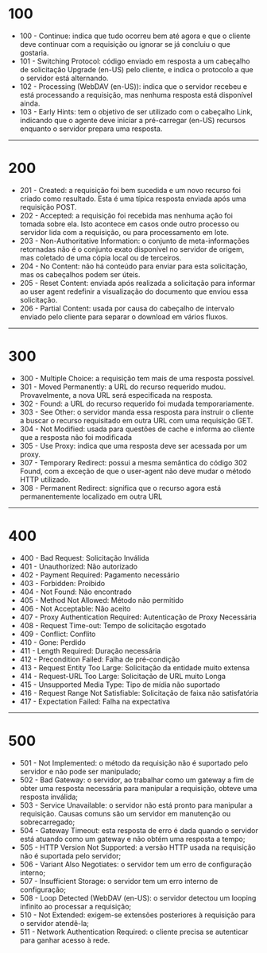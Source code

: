 # 100
* 100 - Continue: indica que tudo ocorreu bem até agora e que o cliente deve continuar com a requisição ou ignorar se já concluiu o que gostaria.
* 101 - Switching Protocol: código enviado em resposta a um cabeçalho de solicitação Upgrade (en-US) pelo cliente, e indica o protocolo a que o servidor está alternando.
* 102 - Processing (WebDAV (en-US)): indica que o servidor recebeu e está processando a requisição, mas nenhuma resposta está disponível ainda.
* 103 - Early Hints: tem o objetivo de ser utilizado com o cabeçalho Link, indicando que o agente deve iniciar a pré-carregar (en-US) recursos enquanto o servidor prepara uma resposta.
-------------------------------
# 200
* 201 - Created: a requisição foi bem sucedida e um novo recurso foi criado como resultado. Esta é uma típica resposta enviada após uma requisição POST.
* 202 - Accepted: a requisição foi recebida mas nenhuma ação foi tomada sobre ela. Isto acontece em casos onde outro processo ou servidor lida com a requisição, ou para processamento em lote.
* 203 - Non-Authoritative Information: o conjunto de meta-informações retornadas não é o conjunto exato disponível no servidor de origem, mas coletado de uma cópia local ou de terceiros. 
* 204 - No Content: não há conteúdo para enviar para esta solicitação, mas os cabeçalhos podem ser úteis. 
* 205 - Reset Content: enviada após realizada a solicitação para informar ao user agent redefinir a visualização do documento que enviou essa solicitação.
* 206 - Partial Content: usada por causa do cabeçalho de intervalo enviado pelo cliente para separar o download em vários fluxos.
-------------------------------
# 300
* 300 - Multiple Choice: a requisição tem mais de uma resposta possível. 
* 301 - Moved Permanently: a URL do recurso requerido mudou. Provavelmente, a nova URL será especificada na resposta.
* 302 - Found: a URL do recurso requerido foi mudada temporariamente. 
* 303 - See Other: o servidor manda essa resposta para instruir o cliente a buscar o recurso requisitado em outra URL com uma requisição GET.
* 304 - Not Modified: usada para questões de cache e informa ao cliente que a resposta não foi modificada
* 305 - Use Proxy: indica que uma resposta deve ser acessada por um proxy. 
* 307 - Temporary Redirect: possui a mesma semântica do código 302 Found, com a exceção de que o user-agent não deve mudar o método HTTP utilizado.
* 308 - Permanent Redirect: significa que o recurso agora está permanentemente localizado em outra URL
-------------------------------
# 400
* 400 - Bad Request: Solicitação Inválida
* 401 - Unauthorized: Não autorizado
* 402 - Payment Required: Pagamento necessário
* 403 - Forbidden: Proibido
* 404 - Not Found: Não encontrado
* 405 - Method Not Allowed: Método não permitido
* 406 - Not Acceptable: Não aceito
* 407 - Proxy Authentication Required: Autenticação de Proxy Necessária
* 408 - Request Time-out: Tempo de solicitação esgotado
* 409 - Conflict: Conflito
* 410 - Gone: Perdido
* 411 - Length Required: Duração necessária
* 412 - Precondition Failed: Falha de pré-condição
* 413 - Request Entity Too Large: Solicitação da entidade muito extensa
* 414 - Request-URL Too Large: Solicitação de URL muito Longa
* 415 - Unsupported Media Type: Tipo de mídia não suportado
* 416 - Request Range Not Satisfiable: Solicitação de faixa não satisfatória
* 417 - Expectation Failed: Falha na expectativa
-------------------------------
# 500
* 501 - Not Implemented: o método da requisição não é suportado pelo servidor e não pode ser manipulado;
* 502 - Bad Gateway: o servidor, ao trabalhar como um gateway a fim de obter uma resposta necessária para manipular a requisição, obteve uma resposta inválida;
* 503 - Service Unavailable: o servidor não está pronto para manipular a requisição. Causas comuns são um servidor em manutenção ou sobrecarregado;
* 504 - Gateway Timeout: esta resposta de erro é dada quando o servidor está atuando como um gateway e não obtém uma resposta a tempo;
* 505 - HTTP Version Not Supported: a versão HTTP usada na requisição não é suportada pelo servidor;
* 506 - Variant Also Negotiates: o servidor tem um erro de configuração interno;
* 507 - Insufficient Storage: o servidor tem um erro interno de configuração;
* 508 - Loop Detected (WebDAV (en-US): o servidor detectou um looping infinito ao processar a requisição;
* 510 - Not Extended: exigem-se extensões posteriores à requisição para o servidor atendê-la;
* 511 - Network Authentication Required: o cliente precisa se autenticar para ganhar acesso à rede.


